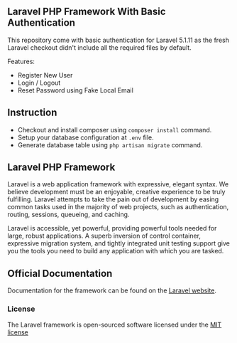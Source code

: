 ## Laravel PHP Framework With Basic Authentication

This repository come with basic authentication for Laravel 5.1.11 as the fresh Laravel checkout didn't include all the required files by default.

Features:
- Register New User
- Login / Logout
- Reset Password using Fake Local Email

## Instruction 

- Checkout and install composer using `composer install` command.
- Setup your database configuration at `.env` file.
- Generate database table using `php artisan migrate` command.


## Laravel PHP Framework 
Laravel is a web application framework with expressive, elegant syntax. We believe development must be an enjoyable, creative experience to be truly fulfilling. Laravel attempts to take the pain out of development by easing common tasks used in the majority of web projects, such as authentication, routing, sessions, queueing, and caching.

Laravel is accessible, yet powerful, providing powerful tools needed for large, robust applications. A superb inversion of control container, expressive migration system, and tightly integrated unit testing support give you the tools you need to build any application with which you are tasked.

## Official Documentation

Documentation for the framework can be found on the [Laravel website](http://laravel.com/docs).

### License

The Laravel framework is open-sourced software licensed under the [MIT license](http://opensource.org/licenses/MIT)
